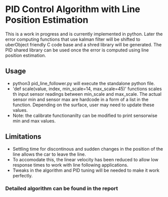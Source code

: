 # PID Control Algorithm with Line Position Estimation
This is a work in progress and is currently implemented in python. Later the error computing functions that use kalman filter will be shifted to uberObject friendly C code base and a shred library will be generated. The PID shared library can be used once the error is computed using line position estimation.

## Usage
- python3 pid_line_follower.py will execute the standalone python file.
- 'def scale(value, index, min_scale=14, max_scale=45)' functions scales th input sensor readings between min_scale and max_scale. The actual sensor min and sensor max are hardcode in a form of a list in the function. Depending on the surface, user may need to update these values.
- Note: the calibrate functionanilty can be modified to print sensorwise min and max values.

## Limitations
- Settling time for discontinous and sudden changes in the position of the line allows the car to leave the line.
- To accomodate this, the linear velocity has been reduced to allow low response times to work with line following applications.
- Tweaks in the algorithm and PID tuning will be needed to make it work perfectly.

### Detailed algorithm can be found in the report